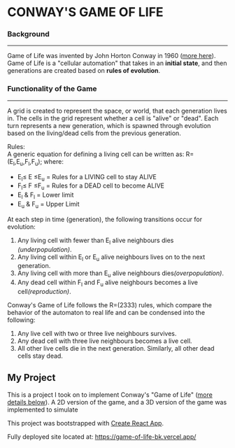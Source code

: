 # CONWAY'S GAME OF LIFE

### Background

---

<a name='more-details'></a>
Game of Life was invented by John Horton Conway in 1960 (<a href="https://en.wikipedia.org/wiki/Conway%27s_Game_of_Life">more here</a>). Game of Life is a "cellular automation" that takes in an <b>initial state</b>, and then generations are created based on <b>rules of evolution</b>.

### Functionality of the Game

---

A grid is created to represent the space, or world, that each generation lives in. The cells in the grid represent whether a cell is "alive" or "dead". Each turn represents a new generation, which is spawned through evolution based on the living/dead cells from the previous generation.

Rules:
<br>A generic equation for defining a living cell can be written as: R=(E<sub>l</sub>,E<sub>u</sub>,F<sub>l</sub>,F<sub>u</sub>); where:

<ul>
<li>E<sub>l</sub>&#x2264; E &#8804;E<sub>u</sub> = Rules for a LIVING cell to stay ALIVE</li>
<li>F<sub>l</sub>&#x2264; F &#8804;F<sub>u</sub> = Rules for a DEAD cell to become ALIVE</li>
<li>E<sub>l</sub> & F<sub>l</sub> = Lower limit</li>
<li>E<sub>u</sub> & F<sub>u</sub> = Upper Limit</li>
</ul>

At each step in time (generation), the following transitions occur for evolution:

<ol>
        <li>
          Any living cell with fewer than E<sub>l</sub> alive neighbours dies
          <i>(underpopulation)</i>.
        </li>
        <li>
          Any living cell within E<sub>l</sub> or E<sub>u</sub> alive neighbours
          lives on to the next generation.
        </li>
        <li>
          Any living cell with more than E<sub>u</sub> alive neighbours dies<i>(overpopulation)</i>.
        </li>
        <li>
          Any dead cell within F<sub>l</sub> and F<sub>u</sub> alive neighbours
          becomes a live cell<i>(reproduction)</i>.
        </li>
</ol>

Conway's Game of Life follows the R=(2333) rules, which compare the behavior of the automaton to real life and can be condensed into the following:
<ol className="rules-list">
<li>Any live cell with two or three live neighbours survives.</li>
<li>Any dead cell with three live neighbours becomes a live cell.</li>
<li>
All other live cells die in the next generation. Similarly, all other
dead cells stay dead.
</li>
</ol>

## My Project

This is a project I took on to implement Conway's "Game of Life" (<a href='#more-details'>more details below</a>). A 2D version of the game, and a 3D version of the game was implemented to simulate

This project was bootstrapped with [Create React App](https://github.com/facebook/create-react-app).

Fully deployed site located at: https://game-of-life-bk.vercel.app/
